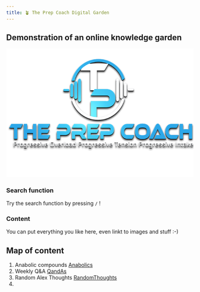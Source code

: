 ```yaml
---
title: 🪴 The Prep Coach Digital Garden
---
```

## Demonstration of an online knowledge garden
![logo](files/images/logo.png)

### Search function
Try the search function by pressing `/` ! 

### Content
You can put everything you like here, even linkt to images and stuff :-) 



## Map of content
1. Anabolic compounds [Anabolics](moc/Anabolics.md)
2. Weekly Q&A [QandAs](QandAs.md)
3. Random Alex Thoughts [RandomThoughts](RandomThoughts.md)
4. 

